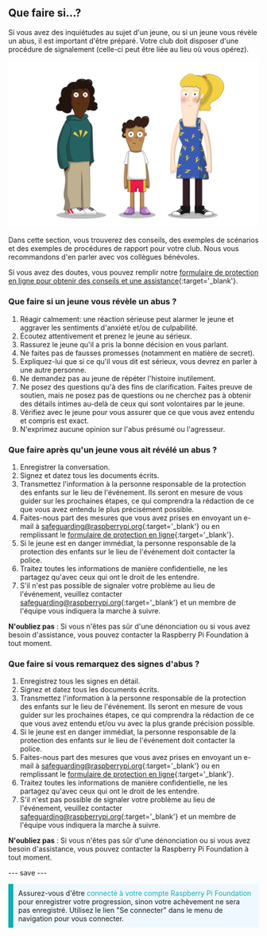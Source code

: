 ## Que faire si…?

Si vous avez des inquiétudes au sujet d'un jeune, ou si un jeune vous révèle un abus, il est important d'être préparé. Votre club doit disposer d'une procédure de signalement (celle-ci peut être liée au lieu où vous opérez).

![Trois jeunes debout.](images/8-Diverse-Mix-2.png)

Dans cette section, vous trouverez des conseils, des exemples de scénarios et des exemples de procédures de rapport pour votre club. Nous vous recommandons d'en parler avec vos collègues bénévoles.

Si vous avez des doutes, vous pouvez remplir notre [formulaire de protection en ligne pour obtenir des conseils et une assistance](https://form.raspberrypi.org/f/safeguarding-concern-form){:target='_blank'}.

### Que faire si un jeune vous révèle un abus ?

1. Réagir calmement: une réaction sérieuse peut alarmer le jeune et aggraver les sentiments d'anxiété et/ou de culpabilité.
1. Écoutez attentivement et prenez le jeune au sérieux.
1. Rassurez le jeune qu'il a pris la bonne décision en vous parlant.
1. Ne faites pas de fausses promesses (notamment en matière de secret).
1. Expliquez-lui que si ce qu'il vous dit est sérieux, vous devrez en parler à une autre personne.
1. Ne demandez pas au jeune de répéter l'histoire inutilement.
1. Ne posez des questions qu'à des fins de clarification. Faites preuve de soutien, mais ne posez pas de questions ou ne cherchez pas à obtenir des détails intimes au-delà de ceux qui sont volontaires par le jeune.
1. Vérifiez avec le jeune pour vous assurer que ce que vous avez entendu et compris est exact.
1. N'exprimez aucune opinion sur l'abus présumé ou l'agresseur.

### Que faire après qu'un jeune vous ait révélé un abus ?

1. Enregistrer la conversation.
1. Signez et datez tous les documents écrits.
1. Transmettez l'information à la personne responsable de la protection des enfants sur le lieu de l'événement. Ils seront en mesure de vous guider sur les prochaines étapes, ce qui comprendra la rédaction de ce que vous avez entendu le plus précisément possible.
1. Faites-nous part des mesures que vous avez prises en envoyant un e-mail à [safeguarding@raspberrypi.org](mailto:safeguarding@raspberrypi.org){:target='_blank'} ou en remplissant le [formulaire de protection en ligne](https://form.raspberrypi.org/f/safeguarding-concern-form){:target='_blank'}.
1. Si le jeune est en danger immédiat, la personne responsable de la protection des enfants sur le lieu de l'événement doit contacter la police.
1. Traitez toutes les informations de manière confidentielle, ne les partagez qu'avec ceux qui ont le droit de les entendre.
1. S'il n'est pas possible de signaler votre problème au lieu de l'événement, veuillez contacter [safeguarding@raspberrypi.org](mailto:safeguarding@raspberrypi.org){:target='_blank'} et un membre de l'équipe vous indiquera la marche à suivre.

**N'oubliez pas** : Si vous n'êtes pas sûr d'une dénonciation ou si vous avez besoin d'assistance, vous pouvez contacter la Raspberry Pi Foundation à tout moment.

### Que faire si vous remarquez des signes d'abus ?

1. Enregistrez tous les signes en détail.
1. Signez et datez tous les documents écrits.
1. Transmettez l'information à la personne responsable de la protection des enfants sur le lieu de l'événement. Ils seront en mesure de vous guider sur les prochaines étapes, ce qui comprendra la rédaction de ce que vous avez entendu et/ou vu avec la plus grande précision possible.
1. Si le jeune est en danger immédiat, la personne responsable de la protection des enfants sur le lieu de l'événement doit contacter la police.
1. Faites-nous part des mesures que vous avez prises en envoyant un e-mail à [safeguarding@raspberrypi.org](mailto:safeguarding@raspberrypi.org){:target='_blank'} ou en remplissant le [formulaire de protection en ligne](https://form.raspberrypi.org/f/safeguarding-concern-form){:target='_blank'}.
1. Traitez toutes les informations de manière confidentielle, ne les partagez qu'avec ceux qui ont le droit de les entendre.
1. S'il n'est pas possible de signaler votre problème au lieu de l'événement, veuillez contacter [safeguarding@raspberrypi.org](mailto:safeguarding@raspberrypi.org){:target='_blank'} et un membre de l'équipe vous indiquera la marche à suivre.

**N'oubliez pas** : Si vous n'êtes pas sûr d'une dénonciation ou si vous avez besoin d'assistance, vous pouvez contacter la Raspberry Pi Foundation à tout moment.

--- save ---

<p style="border-left: solid; border-width:10px; border-color: #0faeb0; background-color: aliceblue; padding: 10px;">
Assurez-vous d'être <span style="color: #0faeb0">connecté à votre compte Raspberry Pi Foundation</span> pour enregistrer votre progression, sinon votre achèvement ne sera pas enregistré. Utilisez le lien "Se connecter" dans le menu de navigation pour vous connecter.
</p>
